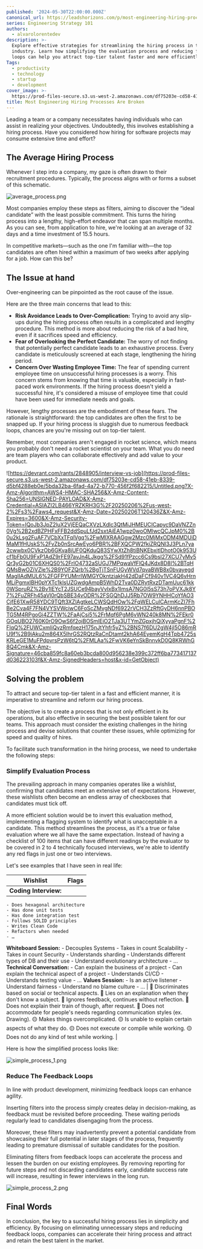 ```yaml
---
published: '2024-05-30T22:00:00.000Z'
canonical_url: https://leadshorizons.com/p/most-engineering-hiring-process-are
series: Engineering Strategy 101
authors:
  - alvarolorentedev
description: >-
  Explore effective strategies for streamlining the hiring process in the tech
  industry. Learn how simplifying the evaluation process and reducing feedback
  loops can help you attract top-tier talent faster and more efficiently.
Tags:
  - productivity
  - technology
  - startup
  - development
cover_image: >-
  https://prod-files-secure.s3.us-west-2.amazonaws.com/df75203e-cd58-41eb-8339-d5bf4288eb0e/b763c282-0a18-4103-9342-db563c97ae40/rb.jpeg?X-Amz-Algorithm=AWS4-HMAC-SHA256&X-Amz-Content-Sha256=UNSIGNED-PAYLOAD&X-Amz-Credential=ASIAZI2LB4665CHOEVHT%2F20250206%2Fus-west-2%2Fs3%2Faws4_request&X-Amz-Date=20250206T120436Z&X-Amz-Expires=3600&X-Amz-Security-Token=IQoJb3JpZ2luX2VjEEQaCXVzLXdlc3QtMiJIMEYCIQDqK1FmyzdKfojhdFalxgIR%2FIN2Fw2gP4pQy0NkL56hpQIhAJWnCqY6oL0nGIqx%2BGBPaBhnCdl2Tg5SB5%2BXNvI0XEAZKv8DCF0QABoMNjM3NDIzMTgzODA1IgxLKCvs22%2F3VxcVmmIq3AMeaLUk0b9nd9ljJO8V9wpW3VMDFSxk3uHtJtVG1JiiXhpxqeGKclJEbsV8VECRBt54Ld5j5Vn%2BRHjMFpCYZH5vbolqvDkI5IB1bNrHbf6sFNWYi64d5awK1dM5k69D907627Mbq75Z6Ku%2BuoqZokhIiyMuubwmxjboq5mftgSH%2F1I1hJnNXRAvbV%2FmL37bCkgReHFashOaGvNKrXd%2BLlte%2F9qFZ0Ou1OhiZK0o1yWJ%2BNp9gmbEgDTeWuGKqsccWo7Z8AvbZ4qhru39sJtKGulyNAl%2BJFFwO9oedFDwGpsytCWR2WLgiTRRgnEpe92W%2F6ShZCkgC%2BYI3jbAJc3i0HQdW6HV%2FNG%2F5%2FZdIspS6OpShFxhWFvGDcasIGna0vnWQrwBeaEqxWu9cxWnrddB0UPWtVHTJvtYWtdfbPRcZBRLFMz5HyuRJ5KZsPGM5ebPuehbaOhrHVlYsZx2Cog1JdAud%2BfscimTwG5KuJnJup35I62DHWYG6Egx9ZHen%2BBk%2BDJ58YR9tvF%2B%2BVMcuMLkK25jNl5%2FYClswKs7xNxWLXUzlamuUB1Pu0qrC3Xj%2BwewqlKr5tAVOM8iq5TCW8iPy4YflLXMD9YwCF1PJ0aRzaEjf4liWCcbTKchrdFVkDC6xZK9BjqkAfcfRyZhe9Jpud1tVg6o2PLQ1ILuHqVBOQg%2BJRvh7HD7xW5JzE7UOOW7bxtI%2F4dwYHGgKw7w6ULawitU3jixgf5%2FNyeo2%2BehqGlny%2BUVnitRH2HDpfupSSrU%2BobQQXAuX%2BZlNlYQe%2BI72PARqWoqDWd3ViRn1WDkxYtrgRayjSjrIolmh5VSiCkr8HOh19uuuNLE6uHdiy0mT1tHIHD7ZraEbPf8&X-Amz-Signature=32c0a59b5767060b9d268425caa54bdbd35cce89510c9c4b732335fde55bd91d&X-Amz-SignedHeaders=host&x-id=GetObject
title: Most Engineering Hiring Processes Are Broken
---
```


Leading a team or a company necessitates having individuals who can assist in realizing your objectives. Undoubtedly, this involves establishing a hiring process. Have you considered how hiring for software projects may consume extensive time and effort?


## The Average Hiring Process


Whenever I step into a company, my gaze is often drawn to their recruitment procedures. Typically, the process aligns with or forms a subset of this schematic.


![average_process.png](https://prod-files-secure.s3.us-west-2.amazonaws.com/df75203e-cd58-41eb-8339-d5bf4288eb0e/8f086c27-5449-4a04-b2b5-f8b50b110c83/average_process.png?X-Amz-Algorithm=AWS4-HMAC-SHA256&X-Amz-Content-Sha256=UNSIGNED-PAYLOAD&X-Amz-Credential=ASIAZI2LB466YRZKRH3G%2F20250206%2Fus-west-2%2Fs3%2Faws4_request&X-Amz-Date=20250206T120436Z&X-Amz-Expires=3600&X-Amz-Security-Token=IQoJb3JpZ2luX2VjEEQaCXVzLXdlc3QtMiJHMEUCICapyc9DaVNZZn0Vg%2B2xdBZPHFxFFB2ddSpuLfJd2sxtAiEA1wpz0woOMlwcQCJpM0%2B0u2kLsg2FuAF7VCbXxTFqlVgq%2FwMIXRAAGgw2Mzc0MjMxODM4MDUiDMaM1fHUskS%2FvZb0nSrcAwEyo6PBR%2BFXQCPW2fkiZRQNl3J3PLn7ya2cwwbx0CVkzOb6GKva8iUF0QKduQ83SYwXtZh8tiBNKEbxitlDhotO0k953Ucf1bFb0U9FxP1AdZ9rFE97avJn4LJkgg%2FSd91fPzcc6Cs9bsI27XCU7yMv5Qr3yG2b01C6XHQS0%2FrIO4732aSUGJ7MPqwaVfFlQ4JKdx8D8l%2BTqHQMsBwOZiVZle%2B9YOFZQrb%2BgTjTSnFUGyWVd7qvaBWB8x0bvayegdMagIIAdMUL6%2FGFPYUMrrIWMGYOkntziakH42dDaFCf940v1VC4Q6vHrnMLiPgmxIBH0pYXTc1klsUZGwdgAmpB5WhD2Tva0DZRytRxzDTamUuc61kk0WSpruRZ%2Bv1lEYcT2JSUCe94bayVvIxBx1ImsA7NG0l5sS73h7oPVXJk8Y7%2FuZRFh45aVl0rQbSBE34vODR%2FSGQhDJJ5Rb7OW9YNHHCoYfAO3CjfE61XwR58YDC9TQft3XZlAgtkeLCWSQdHOw%2FqWELCuICArmKcZI7FhBe2Cva4F7FN4VYSVWciwC6FoScZMvgNDf6922rVCH3ZzRftGyDH6nnPBOTG5M4RPgoGi4ZZTW%2FaAjCsi5%2FrMqf6PgM6vWN240k8MN%2FEkr0GOqUBO2760K0rO9OwS6f2ojBOSmlEiO2TJa3UTYmZGpxjhQiXyyaPgnF%2FlqQ%2FUWCxmIiQvzRmfqezH175nJtYhfr5yZ%2BNS7f6DU2gW4jl5O86mRU9f%2B9iAku2m864X5IhrGS2RQtzRaCnDtamt2khA64EyemKgH4Tpb4725sKRLeGE1MuFPdpvrsPzW6tQ%2FMLAa%2FwVK6eYnSkBnnvkD0Q8KRWhG8Q4Cmk&X-Amz-Signature=a757f85e34295411d68be06be3d0c275e032961e52109d439411ed11b5e1d0c9&X-Amz-SignedHeaders=host&x-id=GetObject)


Most companies employ these steps as filters, aiming to discover the “ideal candidate” with the least possible commitment. This turns the hiring process into a lengthy, high-effort endeavor that can span multiple months. As you can see, from application to hire, we're looking at an average of 32 days and a time investment of 15.5 hours.


In competitive markets—such as the one I'm familiar with—the top candidates are often hired within a maximum of two weeks after applying for a job. How can this be?


## The Issue at hand


Over-engineering can be pinpointed as the root cause of the issue.


Here are the three main concerns that lead to this:

- **Risk Avoidance Leads to Over-Complication:** Trying to avoid any slip-ups during the hiring process often results in a complicated and lengthy procedure. This method is more about reducing the risk of a bad hire, even if it sacrifices speed and efficiency.
- **Fear of Overlooking the Perfect Candidate:** The worry of not finding that potentially perfect candidate leads to an exhaustive process. Every candidate is meticulously screened at each stage, lengthening the hiring period.
- **Concern Over Wasting Employee Time:** The fear of spending current employee time on unsuccessful hiring processes is a worry. This concern stems from knowing that time is valuable, especially in fast-paced work environments. If the hiring process doesn't yield a successful hire, it's considered a misuse of employee time that could have been used for immediate needs and goals.

However, lengthy processes are the embodiment of these fears. The rationale is straightforward: the top candidates are often the first to be snapped up. If your hiring process is sluggish due to numerous feedback loops, chances are you're missing out on top-tier talent.


Remember, most companies aren't engaged in rocket science, which means you probably don't need a rocket scientist on your team. What you do need are team players who can collaborate effectively and add value to your product.


![https://devrant.com/rants/2848905/interview-vs-job](https://prod-files-secure.s3.us-west-2.amazonaws.com/df75203e-cd58-41eb-8339-d5bf4288eb0e/5bda32ba-6fad-4a72-b770-456f2f682215/Untitled.png?X-Amz-Algorithm=AWS4-HMAC-SHA256&X-Amz-Content-Sha256=UNSIGNED-PAYLOAD&X-Amz-Credential=ASIAZI2LB466YRZKRH3G%2F20250206%2Fus-west-2%2Fs3%2Faws4_request&X-Amz-Date=20250206T120436Z&X-Amz-Expires=3600&X-Amz-Security-Token=IQoJb3JpZ2luX2VjEEQaCXVzLXdlc3QtMiJHMEUCICapyc9DaVNZZn0Vg%2B2xdBZPHFxFFB2ddSpuLfJd2sxtAiEA1wpz0woOMlwcQCJpM0%2B0u2kLsg2FuAF7VCbXxTFqlVgq%2FwMIXRAAGgw2Mzc0MjMxODM4MDUiDMaM1fHUskS%2FvZb0nSrcAwEyo6PBR%2BFXQCPW2fkiZRQNl3J3PLn7ya2cwwbx0CVkzOb6GKva8iUF0QKduQ83SYwXtZh8tiBNKEbxitlDhotO0k953Ucf1bFb0U9FxP1AdZ9rFE97avJn4LJkgg%2FSd91fPzcc6Cs9bsI27XCU7yMv5Qr3yG2b01C6XHQS0%2FrIO4732aSUGJ7MPqwaVfFlQ4JKdx8D8l%2BTqHQMsBwOZiVZle%2B9YOFZQrb%2BgTjTSnFUGyWVd7qvaBWB8x0bvayegdMagIIAdMUL6%2FGFPYUMrrIWMGYOkntziakH42dDaFCf940v1VC4Q6vHrnMLiPgmxIBH0pYXTc1klsUZGwdgAmpB5WhD2Tva0DZRytRxzDTamUuc61kk0WSpruRZ%2Bv1lEYcT2JSUCe94bayVvIxBx1ImsA7NG0l5sS73h7oPVXJk8Y7%2FuZRFh45aVl0rQbSBE34vODR%2FSGQhDJJ5Rb7OW9YNHHCoYfAO3CjfE61XwR58YDC9TQft3XZlAgtkeLCWSQdHOw%2FqWELCuICArmKcZI7FhBe2Cva4F7FN4VYSVWciwC6FoScZMvgNDf6922rVCH3ZzRftGyDH6nnPBOTG5M4RPgoGi4ZZTW%2FaAjCsi5%2FrMqf6PgM6vWN240k8MN%2FEkr0GOqUBO2760K0rO9OwS6f2ojBOSmlEiO2TJa3UTYmZGpxjhQiXyyaPgnF%2FlqQ%2FUWCxmIiQvzRmfqezH175nJtYhfr5yZ%2BNS7f6DU2gW4jl5O86mRU9f%2B9iAku2m864X5IhrGS2RQtzRaCnDtamt2khA64EyemKgH4Tpb4725sKRLeGE1MuFPdpvrsPzW6tQ%2FMLAa%2FwVK6eYnSkBnnvkD0Q8KRWhG8Q4Cmk&X-Amz-Signature=46cba859fc8a60eb3bcda800d956238e399c372ff6ba773417137d036223103f&X-Amz-SignedHeaders=host&x-id=GetObject)


## Solving the problem


To attract and secure top-tier talent in a fast and efficient manner, it is imperative to streamline and reform our hiring process.


The objective is to create a process that is not only efficient in its operations, but also effective in securing the best possible talent for our teams. This approach must consider the existing challenges in the hiring process and devise solutions that counter these issues, while optimizing for speed and quality of hires.


To facilitate such transformation in the hiring process, we need to undertake the following steps:


### Simplify Evaluation Process


The prevailing approach in many companies operates like a wishlist, confirming that candidates meet an extensive set of expectations. However, these wishlists often become an endless array of checkboxes that candidates must tick off.


A more efficient solution would be to invert this evaluation method, implementing a flagging system to identify what is unacceptable in a candidate. This method streamlines the process, as it's a true or false evaluation where we all have the same expectation. Instead of having a checklist of 100 items that can have different readings by the evaluator to be covered in 2 to 4 technically focused interviews, we're able to identify any red flags in just one or two interviews.


Let's see examples that I have seen in real life:


| Wishlist                                                                                                                                                                                                                                                                                                                                                                                                                                                                                                                                                                                                                                                                                                                                                                          | Flags                                                                                                                                                                                                                                                                                                                                                                                                                                                                                                          |
| --------------------------------------------------------------------------------------------------------------------------------------------------------------------------------------------------------------------------------------------------------------------------------------------------------------------------------------------------------------------------------------------------------------------------------------------------------------------------------------------------------------------------------------------------------------------------------------------------------------------------------------------------------------------------------------------------------------------------------------------------------------------------------- | -------------------------------------------------------------------------------------------------------------------------------------------------------------------------------------------------------------------------------------------------------------------------------------------------------------------------------------------------------------------------------------------------------------------------------------------------------------------------------------------------------------- |
| **Coding Interview:**
    - Does hexagonal architecture
    - Has done unit tests
    - Has done integration test
    - Follows SOLID principles
    - Writes Clean Code
    - Refactors when needed
    - …
**Whiteboard Session:**
    - Decouples Systems
    - Takes in count Scalability
    - Takes in count Security
    - Understands sharding
    - Understands different types of DB and their use
    - Understand evolutionary architecture
    - …
**Technical Conversation:**
    - Can explain the business of a project
    - Can explain the technical aspect of a project
    - Understands CI/CD
    - Understands testing value
    - …
**Values Session:** 
    - Is an active listener
    - Understand fairness
    - Understand no blame culture 
    - … | 🔴 Discriminates based on social or technical aspects.
🔴 Lies on an explanation when they don't know a subject.
🔴 Ignores feedback, continues without reflection.
🔴 Does not explain their train of though, after request.
🔴 Does not accommodate for people's needs regarding communication styles (ex. Drawing). 
🟡 Makes things overcomplicated.
🟡 Is unable to explain certain aspects of what they do.
🟡 Does not execute or compile while working.
🟡 Does not do any kind of test while working. |


Here is how the simplified process looks like:


![simple_process_1.png](https://prod-files-secure.s3.us-west-2.amazonaws.com/df75203e-cd58-41eb-8339-d5bf4288eb0e/890e4faa-9308-4243-b289-6a539acc9cdd/simple_process_1.png?X-Amz-Algorithm=AWS4-HMAC-SHA256&X-Amz-Content-Sha256=UNSIGNED-PAYLOAD&X-Amz-Credential=ASIAZI2LB466YRZKRH3G%2F20250206%2Fus-west-2%2Fs3%2Faws4_request&X-Amz-Date=20250206T120436Z&X-Amz-Expires=3600&X-Amz-Security-Token=IQoJb3JpZ2luX2VjEEQaCXVzLXdlc3QtMiJHMEUCICapyc9DaVNZZn0Vg%2B2xdBZPHFxFFB2ddSpuLfJd2sxtAiEA1wpz0woOMlwcQCJpM0%2B0u2kLsg2FuAF7VCbXxTFqlVgq%2FwMIXRAAGgw2Mzc0MjMxODM4MDUiDMaM1fHUskS%2FvZb0nSrcAwEyo6PBR%2BFXQCPW2fkiZRQNl3J3PLn7ya2cwwbx0CVkzOb6GKva8iUF0QKduQ83SYwXtZh8tiBNKEbxitlDhotO0k953Ucf1bFb0U9FxP1AdZ9rFE97avJn4LJkgg%2FSd91fPzcc6Cs9bsI27XCU7yMv5Qr3yG2b01C6XHQS0%2FrIO4732aSUGJ7MPqwaVfFlQ4JKdx8D8l%2BTqHQMsBwOZiVZle%2B9YOFZQrb%2BgTjTSnFUGyWVd7qvaBWB8x0bvayegdMagIIAdMUL6%2FGFPYUMrrIWMGYOkntziakH42dDaFCf940v1VC4Q6vHrnMLiPgmxIBH0pYXTc1klsUZGwdgAmpB5WhD2Tva0DZRytRxzDTamUuc61kk0WSpruRZ%2Bv1lEYcT2JSUCe94bayVvIxBx1ImsA7NG0l5sS73h7oPVXJk8Y7%2FuZRFh45aVl0rQbSBE34vODR%2FSGQhDJJ5Rb7OW9YNHHCoYfAO3CjfE61XwR58YDC9TQft3XZlAgtkeLCWSQdHOw%2FqWELCuICArmKcZI7FhBe2Cva4F7FN4VYSVWciwC6FoScZMvgNDf6922rVCH3ZzRftGyDH6nnPBOTG5M4RPgoGi4ZZTW%2FaAjCsi5%2FrMqf6PgM6vWN240k8MN%2FEkr0GOqUBO2760K0rO9OwS6f2ojBOSmlEiO2TJa3UTYmZGpxjhQiXyyaPgnF%2FlqQ%2FUWCxmIiQvzRmfqezH175nJtYhfr5yZ%2BNS7f6DU2gW4jl5O86mRU9f%2B9iAku2m864X5IhrGS2RQtzRaCnDtamt2khA64EyemKgH4Tpb4725sKRLeGE1MuFPdpvrsPzW6tQ%2FMLAa%2FwVK6eYnSkBnnvkD0Q8KRWhG8Q4Cmk&X-Amz-Signature=ff54af55f3123ab73842139378d4dbcb2642fdbb5d359b1ec21bc971a2e01f01&X-Amz-SignedHeaders=host&x-id=GetObject)


### Reduce The Feedback Loops


In line with product development, minimizing feedback loops can enhance agility.


Inserting filters into the process simply creates delay in decision-making, as feedback must be revisited before proceeding. These waiting periods regularly lead to candidates disengaging from the process.


Moreover, these filters may inadvertently prevent a potential candidate from showcasing their full potential in later stages of the process, frequently leading to premature dismissal of suitable candidates for the position.


Eliminating filters from feedback loops can accelerate the process and lessen the burden on our existing employees. By removing reporting for future steps and not discarding candidates early, candidate success rate will increase, resulting in fewer interviews in the long run.


![simple_process_2.png](https://prod-files-secure.s3.us-west-2.amazonaws.com/df75203e-cd58-41eb-8339-d5bf4288eb0e/61e97fe8-23a7-49a2-bea8-4d60ab7b4bd3/simple_process_2.png?X-Amz-Algorithm=AWS4-HMAC-SHA256&X-Amz-Content-Sha256=UNSIGNED-PAYLOAD&X-Amz-Credential=ASIAZI2LB466YRZKRH3G%2F20250206%2Fus-west-2%2Fs3%2Faws4_request&X-Amz-Date=20250206T120436Z&X-Amz-Expires=3600&X-Amz-Security-Token=IQoJb3JpZ2luX2VjEEQaCXVzLXdlc3QtMiJHMEUCICapyc9DaVNZZn0Vg%2B2xdBZPHFxFFB2ddSpuLfJd2sxtAiEA1wpz0woOMlwcQCJpM0%2B0u2kLsg2FuAF7VCbXxTFqlVgq%2FwMIXRAAGgw2Mzc0MjMxODM4MDUiDMaM1fHUskS%2FvZb0nSrcAwEyo6PBR%2BFXQCPW2fkiZRQNl3J3PLn7ya2cwwbx0CVkzOb6GKva8iUF0QKduQ83SYwXtZh8tiBNKEbxitlDhotO0k953Ucf1bFb0U9FxP1AdZ9rFE97avJn4LJkgg%2FSd91fPzcc6Cs9bsI27XCU7yMv5Qr3yG2b01C6XHQS0%2FrIO4732aSUGJ7MPqwaVfFlQ4JKdx8D8l%2BTqHQMsBwOZiVZle%2B9YOFZQrb%2BgTjTSnFUGyWVd7qvaBWB8x0bvayegdMagIIAdMUL6%2FGFPYUMrrIWMGYOkntziakH42dDaFCf940v1VC4Q6vHrnMLiPgmxIBH0pYXTc1klsUZGwdgAmpB5WhD2Tva0DZRytRxzDTamUuc61kk0WSpruRZ%2Bv1lEYcT2JSUCe94bayVvIxBx1ImsA7NG0l5sS73h7oPVXJk8Y7%2FuZRFh45aVl0rQbSBE34vODR%2FSGQhDJJ5Rb7OW9YNHHCoYfAO3CjfE61XwR58YDC9TQft3XZlAgtkeLCWSQdHOw%2FqWELCuICArmKcZI7FhBe2Cva4F7FN4VYSVWciwC6FoScZMvgNDf6922rVCH3ZzRftGyDH6nnPBOTG5M4RPgoGi4ZZTW%2FaAjCsi5%2FrMqf6PgM6vWN240k8MN%2FEkr0GOqUBO2760K0rO9OwS6f2ojBOSmlEiO2TJa3UTYmZGpxjhQiXyyaPgnF%2FlqQ%2FUWCxmIiQvzRmfqezH175nJtYhfr5yZ%2BNS7f6DU2gW4jl5O86mRU9f%2B9iAku2m864X5IhrGS2RQtzRaCnDtamt2khA64EyemKgH4Tpb4725sKRLeGE1MuFPdpvrsPzW6tQ%2FMLAa%2FwVK6eYnSkBnnvkD0Q8KRWhG8Q4Cmk&X-Amz-Signature=2e0aca23024c9d8e4147a7896869125363c751b89d5484009fd2daf66d33961f&X-Amz-SignedHeaders=host&x-id=GetObject)


## Final Words


In conclusion, the key to a successful hiring process lies in simplicity and efficiency. By focusing on eliminating unnecessary steps and reducing feedback loops, companies can accelerate their hiring process and attract and retain the best talent in the market.





